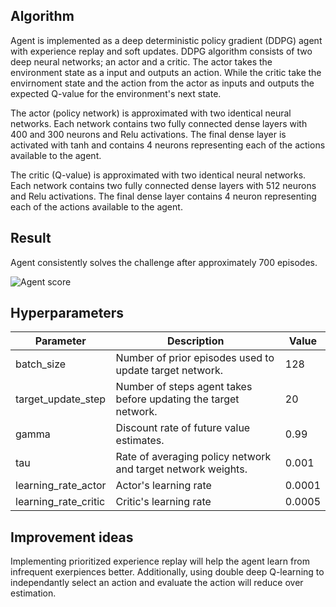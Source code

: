 ## Algorithm

Agent is implemented as a deep deterministic policy gradient (DDPG) agent with experience replay and soft updates. DDPG algorithm consists of two deep neural networks; an actor and a critic. The actor takes the environment state as a input and outputs an action. While the critic take the envirnoment state and the action from the actor as inputs and outputs the expected Q-value for the environment's next state.

The actor (policy network) is approximated with two identical neural networks. Each network contains two fully connected dense layers with 400 and 300 neurons and Relu activations\. The final dense layer is activated with tanh and contains 4 neurons representing each of the actions available to the agent. 

The critic (Q-value) is approximated with two identical neural networks. Each network contains two fully connected dense layers with 512 neurons and Relu activations\. The final dense layer contains 4 neuron representing each of the actions available to the agent. 



## Result

Agent consistently solves the challenge after approximately 700 episodes. 

![Agent score](static/model-training.png)



## Hyperparameters

| Parameter            | Description                                                  | Value  |
| -------------------- | ------------------------------------------------------------ | ------ |
| batch_size           | Number of prior episodes used to update target network.      | 128    |
| target_update_step   | Number of steps agent takes before updating the target network. | 20     |
| gamma                | Discount rate of future value estimates.                     | 0.99   |
| tau                  | Rate of averaging policy network and target network weights. | 0.001  |
| learning_rate_actor  | Actor's learning rate                                        | 0.0001 |
| learning_rate_critic | Critic's learning rate                                       | 0.0005 |



## Improvement ideas

Implementing prioritized experience replay will help the agent learn from infrequent exerpiences better. Additionally, using double deep Q-learning to independantly select an action and evaluate the action will reduce over estimation.